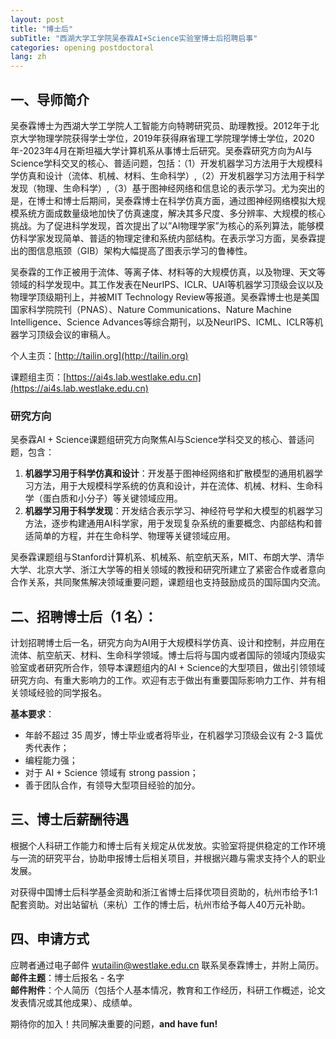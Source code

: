 ```yaml
---
layout: post
title: "博士后"
subTitle: "西湖大学工学院吴泰霖AI+Science实验室博士后招聘启事"
categories: opening postdoctoral
lang: zh
---
```


## 一、导师简介

吴泰霖博士为西湖大学工学院人工智能方向特聘研究员、助理教授。2012年于北京大学物理学院获得学士学位，2019年获得麻省理工学院理学博士学位，2020年-2023年4月在斯坦福大学计算机系从事博士后研究。吴泰霖研究方向为AI与Science学科交叉的核心、普适问题，包括：（1）开发机器学习方法用于大规模科学仿真和设计（流体、机械、材料、生命科学）,（2）开发机器学习方法用于科学发现（物理、生命科学）,（3）基于图神经网络和信息论的表示学习。尤为突出的是，在博士和博士后期间，吴泰霖博士在科学仿真方面，通过图神经网络模拟大规模系统方面成数量级地加快了仿真速度，解决其多尺度、多分辨率、大规模的核心挑战。为了促进科学发现，首次提出了以”AI物理学家”为核心的系列算法，能够模仿科学家发现简单、普适的物理定律和系统内部结构。在表示学习方面，吴泰霖提出的图信息瓶颈（GIB）架构大幅提高了图表示学习的鲁棒性。

吴泰霖的工作正被用于流体、等离子体、材料等的大规模仿真，以及物理、天文等领域的科学发现中。其工作发表在NeurIPS、ICLR、UAI等机器学习顶级会议以及物理学顶级期刊上，并被MIT Technology Review等报道。吴泰霖博士也是美国国家科学院院刊（PNAS）、Nature Communications、Nature Machine Intelligence、Science Advances等综合期刊，以及NeurIPS、ICML、ICLR等机器学习顶级会议的审稿人。

个人主页：[http://tailin.org](http://tailin.org)

课题组主页：[https://ai4s.lab.westlake.edu.cn](https://ai4s.lab.westlake.edu.cn)

### 研究方向

吴泰霖AI + Science课题组研究方向聚焦AI与Science学科交叉的核心、普适问题，包含：
1.	**机器学习用于科学仿真和设计**：开发基于图神经网络和扩散模型的通用机器学习方法，用于大规模科学系统的仿真和设计，并在流体、机械、材料、生命科学（蛋白质和小分子）等关键领域应用。
2.	**机器学习用于科学发现**：开发结合表示学习、神经符号学和大模型的机器学习方法，逐步构建通用AI科学家，用于发现复杂系统的重要概念、内部结构和普适简单的方程，并在生命科学、物理等关键领域应用。

吴泰霖课题组与Stanford计算机系、机械系、航空航天系，MIT、布朗大学、清华大学、北京大学、浙江大学等的相关领域的教授和研究所建立了紧密合作或者意向合作关系，共同聚焦解决领域重要问题，课题组也支持鼓励成员的国际国内交流。

## 二、招聘博士后（1 名）：

计划招聘博士后一名，研究方向为AI用于大规模科学仿真、设计和控制，并应用在流体、航空航天、材料、生命科学领域。博士后将与国内或者国际的领域内顶级实验室或者研究所合作，领导本课题组内的AI + Science的大型项目，做出引领领域研究方向、有重大影响力的工作。欢迎有志于做出有重要国际影响力工作、并有相关领域经验的同学报名。

**基本要求**：

- 年龄不超过 35 周岁，博士毕业或者将毕业，在机器学习顶级会议有 2-3 篇优秀代表作；
- 编程能力强；
- 对于 AI + Science 领域有 strong passion；
- 善于团队合作，有领导大型项目经验的加分。

## 三、博士后薪酬待遇

根据个人科研工作能力和博士后有关规定从优发放。实验室将提供稳定的工作环境与一流的研究平台，协助申报博士后相关项目，并根据兴趣与需求支持个人的职业发展。

对获得中国博士后科学基金资助和浙江省博士后择优项目资助的，杭州市给予1:1配套资助。对出站留杭（来杭）工作的博士后，杭州市给予每人40万元补助。

## 四、申请方式

应聘者通过电子邮件 [wutailin@westlake.edu.cn](mailto:wutailin@westlake.edu.cn) 联系吴泰霖博士，并附上简历。  
**邮件主题**：博士后报名 - 名字  
**邮件附件**：个人简历（包括个人基本情况，教育和工作经历，科研工作概述，论文发表情况或其他成果）、成绩单。  

期待你的加入！共同解决重要的问题，**and have fun!**